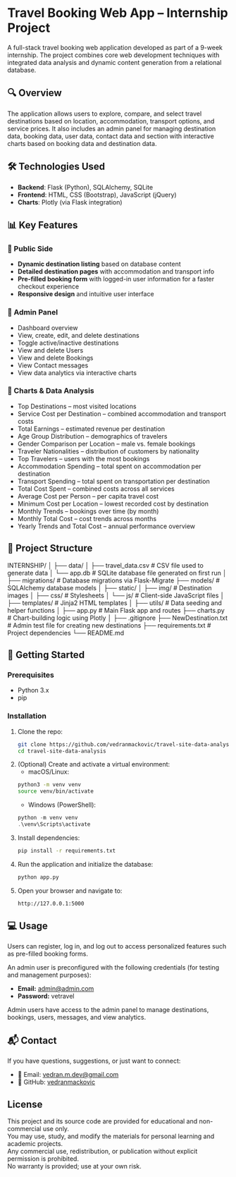 # Travel Booking Web App – Internship Project

A full-stack travel booking web application developed as part of a 9-week internship. The project combines core web development techniques with integrated data analysis and dynamic content generation from a relational database.

## 🔍 Overview

The application allows users to explore, compare, and select travel destinations based on location, accommodation, transport options, and service prices. It also includes an admin panel for managing destination data, booking data, user data, contact data and section with interactive charts based on booking data and destination data.

## 🛠️ Technologies Used

- **Backend**: Flask (Python), SQLAlchemy, SQLite
- **Frontend**: HTML, CSS (Bootstrap), JavaScript (jQuery)
- **Charts**: Plotly (via Flask integration)

## 📊 Key Features

### 🔹 Public Side
- **Dynamic destination listing** based on database content
- **Detailed destination pages** with accommodation and transport info
- **Pre-filled booking form** with logged-in user information for a faster checkout experience
- **Responsive design** and intuitive user interface

### 🔹 Admin Panel
- Dashboard overview
- View, create, edit, and delete destinations
- Toggle active/inactive destinations
- View and delete Users
- View and delete Bookings
- View Contact messages
- View data analytics via interactive charts

### 🔹 Charts & Data Analysis
- Top Destinations – most visited locations
- Service Cost per Destination – combined accommodation and transport costs
- Total Earnings – estimated revenue per destination
- Age Group Distribution – demographics of travelers
- Gender Comparison per Location – male vs. female bookings
- Traveler Nationalities – distribution of customers by nationality
- Top Travelers – users with the most bookings
- Accommodation Spending – total spent on accommodation per destination
- Transport Spending – total spent on transportation per destination
- Total Cost Spent – combined costs across all services
- Average Cost per Person – per capita travel cost
- Minimum Cost per Location – lowest recorded cost by destination
- Monthly Trends – bookings over time (by month)
- Monthly Total Cost – cost trends across months
- Yearly Trends and Total Cost – annual performance overview

## 📁 Project Structure
INTERNSHIP/
│
├── data/
│   ├── travel_data.csv           # CSV file used to generate data
│   └── app.db                   # SQLite database file generated on first run
│
├── migrations/                 # Database migrations via Flask-Migrate
├── models/                     # SQLAlchemy database models
│
├── static/
│   ├── img/                    # Destination images
│   ├── css/                    # Stylesheets
│   └── js/                     # Client-side JavaScript files
│
├── templates/                  # Jinja2 HTML templates
│
├── utils/                     # Data seeding and helper functions
│
├── app.py                     # Main Flask app and routes
├── charts.py                  # Chart-building logic using Plotly
│
├── .gitignore
├── NewDestination.txt          # Admin test file for creating new destinations
├── requirements.txt            # Project dependencies
└── README.md

## 🚀 Getting Started

### Prerequisites
- Python 3.x
- pip

### Installation
1. Clone the repo:
     ```bash
    git clone https://github.com/vedranmackovic/travel-site-data-analysis.git
    cd travel-site-data-analysis
    ```
2. (Optional) Create and activate a virtual environment:
    - macOS/Linux:
    ```bash
    python3 -m venv venv
    source venv/bin/activate
    ```
    - Windows (PowerShell):
    ```powershell
    python -m venv venv
    .\venv\Scripts\activate
    ```
3. Install dependencies:
    ```bash
    pip install -r requirements.txt
    ```
4. Run the application and initialize the database:
    ```bash
    python app.py
    ```
5. Open your browser and navigate to:
    ```
    http://127.0.0.1:5000
    ```

## 💻 Usage

Users can register, log in, and log out to access personalized features such as pre-filled booking forms.

An admin user is preconfigured with the following credentials (for testing and management purposes):

- **Email:** admin@admin.com  
- **Password:** vetravel

Admin users have access to the admin panel to manage destinations, bookings, users, messages, and view analytics.

## 📬 Contact

If you have questions, suggestions, or just want to connect:

- 📧 Email: [vedran.m.dev@gmail.com](mailto:vedran.m.dev@gmail.com)
- 🐙 GitHub: [vedranmackovic](https://github.com/vedranmackovic)

## License  
This project and its source code are provided for educational and non-commercial use only.  
You may use, study, and modify the materials for personal learning and academic projects.  
Any commercial use, redistribution, or publication without explicit permission is prohibited.  
No warranty is provided; use at your own risk. 